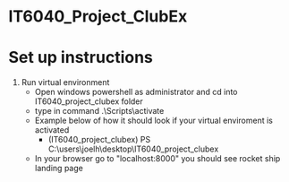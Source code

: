 # IT6040_Project_ClubEx

# Set up instructions
1. Run virtual environment
	- Open windows powershell as administrator and cd into IT6040_project_clubex folder
	- type in command .\Scripts\activate
	- Example below of how it should look if your virtual enviroment is activated
		- (IT6040_project_clubex) PS C:\users\joelh\desktop\IT6040_project_clubex
	- In your browser go to "localhost:8000" you should see rocket ship landing page